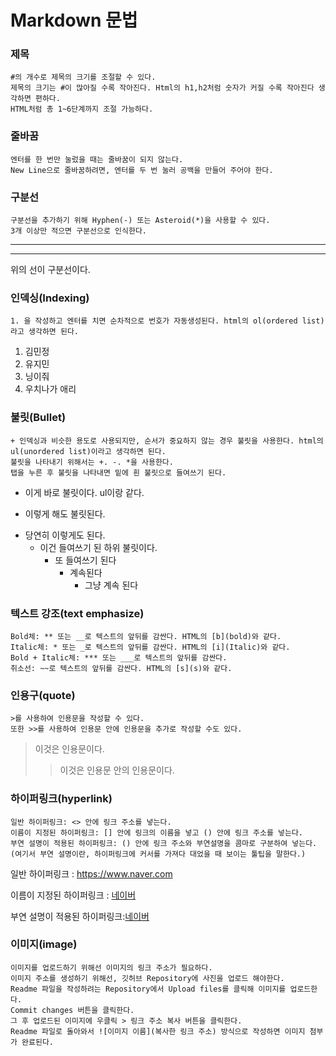 # Markdown 문법

### 제목

    #의 개수로 제목의 크기를 조절할 수 있다.
    제목의 크기는 #이 많아질 수록 작아진다. Html의 h1,h2처럼 숫자가 커질 수록 작아진다 생각하면 편하다.
    HTML처럼 총 1~6단계까지 조절 가능하다.

### 줄바꿈

    엔터를 한 번만 눌렀을 때는 줄바꿈이 되지 않는다.
    New Line으로 줄바꿈하려면, 엔터를 두 번 눌러 공백을 만들어 주어야 한다.

### 구분선

    구분선을 추가하기 위해 Hyphen(-) 또는 Asteroid(*)을 사용할 수 있다.
    3개 이상만 적으면 구분선으로 인식한다.
***
---
위의 선이 구분선이다.

### 인덱싱(Indexing)

    1. 을 작성하고 엔터를 치면 순차적으로 번호가 자동생성된다. html의 ol(ordered list)라고 생각하면 된다.
    
1. 김민정
2. 유지민
3. 닝이줘
4. 우치나가 애리
   
### 불릿(Bullet)

    + 인덱싱과 비슷한 용도로 사용되지만, 순서가 중요하지 않는 경우 불릿을 사용한다. html의 ul(unordered list)이라고 생각하면 된다.
    불릿을 나타내기 위해서는 +. -. *을 사용한다.
    탭을 누른 후 불릿을 나타내면 밑에 흰 불릿으로 들여쓰기 된다.
+ 이게 바로 불릿이다. ul이랑 같다.
- 이렇게 해도 불릿된다.
* 당연히 이렇게도 된다.
    * 이건 들여쓰기 된 하위 불릿이다.
        * 또 들여쓰기 된다
            * 계속된다
                * 그냥 계속 된다



### 텍스트 강조(text emphasize)

    Bold체: ** 또는 __로 텍스트의 앞뒤를 감싼다. HTML의 [b](bold)와 같다.
    Italic체: * 또는 _로 텍스트의 앞뒤를 감싼다. HTML의 [i](Italic)와 같다.
    Bold + Italic체: *** 또는 ___로 텍스트의 앞뒤를 감싼다.
    취소선: ~~로 텍스트의 앞뒤를 감싼다. HTML의 [s](s)와 같다.

### 인용구(quote)

    >를 사용하여 인용문을 작성할 수 있다.
    또한 >>를 사용하여 인용문 안에 인용문을 추가로 작성할 수도 있다.

> 이것은 인용문이다.
> 
> > 이것은 인용문 안의 인용문이다.

### 하이퍼링크(hyperlink)

    일반 하이퍼링크: <> 안에 링크 주소를 넣는다.
    이름이 지정된 하이퍼링크: [] 안에 링크의 이름을 넣고 () 안에 링크 주소를 넣는다.
    부연 설명이 적용된 하이퍼링크: () 안에 링크 주소와 부연설명을 콤마로 구분하여 넣는다. (여기서 부연 설명이란, 하이퍼링크에 커서를 가져다 대었을 때 보이는 툴팁을 말한다.)
    
일반 하이퍼링크 : <https://www.naver.com>

이름이 지정된 하이퍼링크 : [네이버](https://www.naver.com)

부연 설명이 적용된 하이퍼링크:[네이버](https://www.naver.com "네이버로 가는 하이퍼링크")

### 이미지(image)

    이미지를 업로드하기 위해선 이미지의 링크 주소가 필요하다.
    이미지 주소를 생성하기 위해선, 깃허브 Repository에 사진을 업로드 해야한다.
    Readme 파일을 작성하려는 Repository에서 Upload files를 클릭해 이미지를 업로드한다.
    Commit changes 버튼을 클릭한다.
    그 후 업로드된 이미지에 우클릭 > 링크 주소 복사 버튼을 클릭한다.
    Readme 파일로 돌아와서 ![이미지 이름](복사한 링크 주소) 방식으로 작성하면 이미지 첨부가 완료된다.

